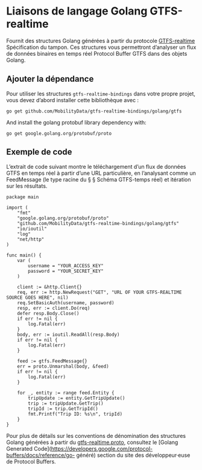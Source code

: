 # Liaisons de langage Golang GTFS-realtime 
 
 Fournit des structures Golang générées à partir du protocole 
 [GTFS-realtime](https://github.com/google/transit/tree/master/gtfs-realtime) Spécification du tampon. Ces structures vous permettront d’analyser un flux de données binaires en temps réel Protocol Buffer GTFS dans des objets Golang. 
 
## Ajouter la dépendance 
 
 Pour utiliser les structures `gtfs-realtime-bindings` dans votre propre projet, vous devez d’abord installer cette bibliothèque avec : 
 
```
go get github.com/MobilityData/gtfs-realtime-bindings/golang/gtfs
```

And install the golang protobuf library dependency with:
```
go get google.golang.org/protobuf/proto
```
 
## Exemple de code 
 
 L’extrait de code suivant montre le téléchargement d’un flux de données GTFS en temps réel à partir d’une URL particulière, en l’analysant comme un FeedMessage (le type racine du § § Schéma GTFS-temps réel) et itération sur les résultats. 
 
```golang
package main

import (
    "fmt"
    "google.golang.org/protobuf/proto"
    "github.com/MobilityData/gtfs-realtime-bindings/golang/gtfs"
    "io/ioutil"
    "log"
    "net/http"
)

func main() {
    var (
        username = "YOUR_ACCESS_KEY"
        password = "YOUR_SECRET_KEY"
    )

    client := &http.Client{}
    req, err := http.NewRequest("GET", "URL OF YOUR GTFS-REALTIME SOURCE GOES HERE", nil)
    req.SetBasicAuth(username, password)
    resp, err := client.Do(req)
    defer resp.Body.Close()
    if err != nil {
        log.Fatal(err)
    }
    body, err := ioutil.ReadAll(resp.Body)
    if err != nil {
        log.Fatal(err)
    }

    feed := gtfs.FeedMessage{}
    err = proto.Unmarshal(body, &feed)
    if err != nil {
        log.Fatal(err)
    }

    for _, entity := range feed.Entity {
        tripUpdate := entity.GetTripUpdate()
        trip := tripUpdate.GetTrip()
        tripId := trip.GetTripId()
        fmt.Printf("Trip ID: %s\n", tripId)
    }
}
``` 
 
 Pour plus de détails sur les conventions de dénomination des structures Golang générées à partir du [gtfs-realtime.proto](https://github.com/google/transit/blob/master/gtfs-realtime/proto/gtfs-realtime.proto), consultez le [Golang Generated Code](https://developers.google.com/protocol-buffers/docs/reference/go- généré) section du site des développeur·euse de Protocol Buffers. 
